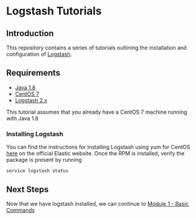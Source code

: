 # Logstash Tutorials

## Introduction

This repository contains a series of tutorials outlining the installation and configuration of
[Logstash](https://www.elastic.co/products/logstash).

## Requirements
- [Java 1.8](http://www.oracle.com/technetwork/java/javase/overview/index.html)
- [CentOS 7](https://www.centos.org/download/)
- [Logstash 2.x](https://www.elastic.co/downloads/logstash)

This tutorial assumes that you already have a CentOS 7 machine running with Java 1.8

### Installing Logstash

You can find the instructions for installing Logstash using yum for CentOS
[here](https://www.elastic.co/guide/en/logstash/2.3/installing-logstash.html)
on the official Elastic website. Once the RPM is installed, verify the
package is present by running

```
service logstash status
```

## Next Steps
Now that we have logstash installed, we can continue to
[Module 1 - Basic Commands](01-Basic_Usage.md)



